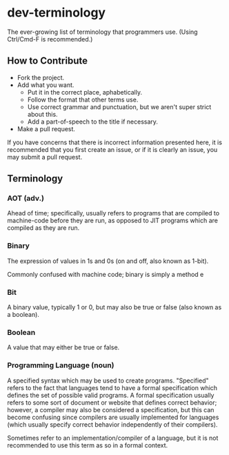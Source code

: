 # dev-terminology
The ever-growing list of terminology that programmers use. (Using Ctrl/Cmd-F is recommended.)

## How to Contribute
- Fork the project.
- Add what you want.
  - Put it in the correct place, aphabetically.
  - Follow the format that other terms use.
  - Use correct grammar and punctuation, but we aren't super strict about this.
  - Add a part-of-speech to the title if necessary.
- Make a pull request.

If you have concerns that there is incorrect information presented here, it is recommended that you first create an issue, or if it is clearly an issue, you may submit a pull request.

## Terminology

### AOT (adv.)
Ahead of time; specifically, usually refers to programs that are compiled to machine-code before they are run, as opposed to JIT programs which are compiled as they are run.

### Binary
The expression of values in 1s and 0s (on and off, also known as 1-bit).

Commonly confused with machine code; binary is simply a method e

### Bit
A binary value, typically 1 or 0, but may also be true or false (also known as a boolean).

### Boolean
A value that may either be true or false.

### Programming Language (noun)
A specified syntax which may be used to create programs. "Specified" refers to the fact that languages tend to have a formal specification which defines the set of possible valid programs. A formal specification usually refers to some sort of document or website that defines correct behavior; however, a compiler may also be considered a specification, but this can become confusing since compilers are usually implemented for languages (which usually specify correct behavior independently of their compilers).

Sometimes refer to an implementation/compiler of a language, but it is not recommended to use this term as so in a formal context.
